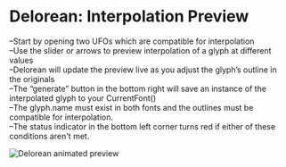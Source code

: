 Delorean: Interpolation Preview
==================

–Start by opening two UFOs which are compatible for interpolation  
–Use the slider or arrows to preview interpolation of a glyph at different values  
–Delorean will update the preview live as you adjust the glyph’s outline in the originals  
–The “generate” button in the bottom right will save an instance of the interpolated glyph to your CurrentFont()  
–The glyph.name must exist in both fonts and the outlines must be compatible for interpolation.  
–The status indicator in the bottom left corner turns red if either of these conditions aren't met. 


![Delorean animated preview]( https://raw.githubusercontent.com/cjdunn/RoboFontExtensions/master/Delorean/Delorean.roboFontExt/html/Delorean_sample_anm.gif)
